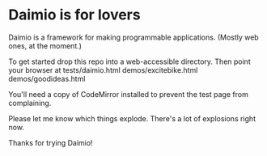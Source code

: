 # Daimio is for lovers

Daimio is a framework for making programmable applications. (Mostly web ones, at the moment.)

To get started drop this repo into a web-accessible directory. Then point your browser at
tests/daimio.html
demos/excitebike.html
demos/goodideas.html

You'll need a copy of CodeMirror installed to prevent the test page from complaining. 

Please let me know which things explode. There's a lot of explosions right now. 

Thanks for trying Daimio!